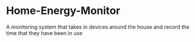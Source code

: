# Home-Energy-Monitor
A monitoring system that takes in devices around the house and record the time that they have been in use

